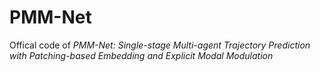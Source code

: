 # PMM-Net
Offical code of *PMM-Net: Single-stage Multi-agent Trajectory Prediction with Patching-based Embedding and Explicit Modal Modulation*


